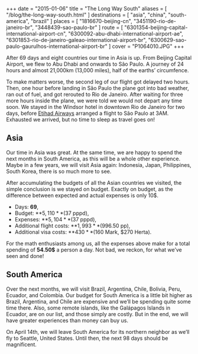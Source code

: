 +++
date    = "2015-01-06"
title   = "The Long Way South"
aliases = [ "/blog/the-long-way-south.html" ]
destinations = [ "asia", "china", "south-america", "brazil" ]
places  = [ "1816670-beijing-cn", "3451190-rio-de-janeiro-br", "3448439-sao-paulo-br" ]
route   = [
  "6301354-beijing-capital-international-airport-cn",
  "6300092-abu-dhabi-international-airport-ae",
  "6301853-rio-de-janeiro-galeao-international-airport-br",
  "6300629-sao-paulo-gaurulhos-international-airport-br"
]
cover = "P1064010.JPG"
+++

After 69 days and eight countries our time in Asia is up. From Beijing Capital Airport, we flew to Abu Dhabi and onwards to São Paulo. A journey of 24 hours and almost 21,000km (13,000 miles), half of the earths’ circumfence.

<!--more-->
To make matters worse, the second leg of our flight got delayed two hours. Then, one hour before landing in São Paulo the plane got into bad weather, ran out of fuel, and got rerouted to Rio de Janeiro. After waiting for three more hours inside the plane, we were told we would not depart any time soon. We stayed in the Windsor hotel in downtown Rio de Janeiro for two days, before [Etihad Airways](http://www.etihad.com) arranged a flight to São Paulo at 3AM. Exhausted we arrived, but no time to sleep as travel goes on!

## Asia
Our time in Asia was great. At the same time, we are happy to spend the next months in South America, as this will be a whole other experience. Maybe in a few years, we will visit Asia again: Indonesia, Japan, Philippines, South Korea, there is so much more to see.

After accumulating the budgets of all the Asian countries we visited, the simple conclusion is we stayed on budget. Exactly on budget, as the difference between expected and actual expenses is only 10$.

* Days: **69**,
* Budget: **$5,110** ($37 pppd),
* Expenses: **$5,104** ($37 pppd),
* Additional flight costs: **$1,993** ($996.50 pp),
* Additional visa costs: **$430** ($160 Mark, $270 Herta).

For the math enthusiasts among us, all the expenses above make for a total spending of **54.50$** a person a day. Not bad, we reckon, for what we’ve seen and done!

## South America
Over the next months, we will visit Brazil, Argentina, Chile, Bolivia, Peru, Ecuador, and Colombia. Our budget for South America is a little bit higher as Brazil, Argentina, and Chile are expensive and we’ll be spending quite some time there. Also, some remote islands, like the Galápagos Islands in Ecuador, are on our list, and those simply are costly. But in the end, we will have greater experiences than money can buy us.

On April 14th, we will leave South America for its northern neighbor as we’ll fly to Seattle, United States. Until then, the next 98 days should be magnificent.